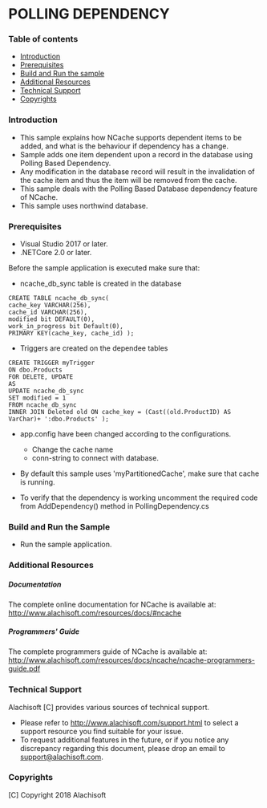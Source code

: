 # POLLING DEPENDENCY

### Table of contents

* [Introduction](#introduction)
* [Prerequisites](#prerequisites)
* [Build and Run the sample](#build-and-run-the-sample)
* [Additional Resources](#additional-resources)
* [Technical Support](#technical-support)
* [Copyrights](#copyrights)

### Introduction

- This sample explains how NCache supports dependent items to be added, and what is the behaviour if dependency has a change.
- Sample adds one item dependent upon a record in the database using Polling Based Dependency.
- Any modification in the database record will result in the invalidation of the cache item and thus the item will be removed from the cache.
- This sample deals with the Polling Based Database dependency feature of NCache.
- This sample uses northwind database. 
	
### Prerequisites

- Visual Studio 2017 or later.
- .NETCore 2.0 or later.

Before the sample application is executed make sure that:

- ncache_db_sync table is created in the database
```
CREATE TABLE ncache_db_sync(
cache_key VARCHAR(256),
cache_id VARCHAR(256),
modified bit DEFAULT(0),
work_in_progress bit Default(0),
PRIMARY KEY(cache_key, cache_id) );
```
- Triggers are created on the dependee tables
```
CREATE TRIGGER myTrigger
ON dbo.Products
FOR DELETE, UPDATE
AS
UPDATE ncache_db_sync
SET modified = 1
FROM ncache_db_sync
INNER JOIN Deleted old ON cache_key = (Cast((old.ProductID) AS VarChar)+ ':dbo.Products' );
```
- app.config have been changed according to the configurations. 
	- Change the cache name 
	- conn-string to connect with database.
	
- By default this sample uses 'myPartitionedCache', make sure that cache is running. 
- To verify that the dependency is working uncomment the required code from AddDependency() method in PollingDependency.cs

### Build and Run the Sample
    
- Run the sample application.

### Additional Resources

##### Documentation
The complete online documentation for NCache is available at:
http://www.alachisoft.com/resources/docs/#ncache

##### Programmers' Guide
The complete programmers guide of NCache is available at:
http://www.alachisoft.com/resources/docs/ncache/ncache-programmers-guide.pdf

### Technical Support

Alachisoft [C] provides various sources of technical support. 

- Please refer to http://www.alachisoft.com/support.html to select a support resource you find suitable for your issue.
- To request additional features in the future, or if you notice any discrepancy regarding this document, please drop an email to [support@alachisoft.com](mailto:support@alachisoft.com).

### Copyrights

[C] Copyright 2018 Alachisoft 